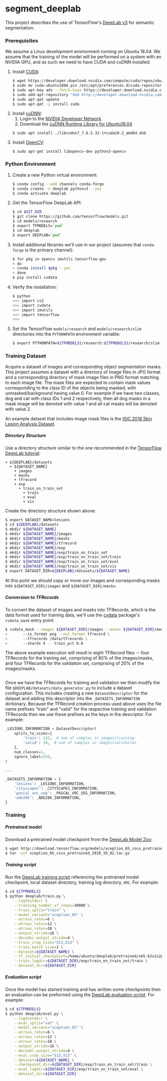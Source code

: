 # segment_deeplab
This project describes the use of TensorFlow's 
[DeepLab v3](https://github.com/tensorflow/models/tree/master/research/deeplab) 
for semantic segmentation.

### Prerequisites
We assume a Linux development environment running on Ubuntu 18.04. We assume that 
the training of the model will be performed on a system with an NVIDIA GPU, and 
as such we need to have CUDA and cuDNN installed. 

1. Install [CUDA](https://developer.nvidia.com/cuda-toolkit):
    ```bash
    $ wget https://developer.download.nvidia.com/compute/cuda/repos/ubuntu1804/x86_64/cuda-ubuntu1804.pin
    $ sudo mv cuda-ubuntu1804.pin /etc/apt/preferences.d/cuda-repository-pin-600
    $ sudo apt-key adv --fetch-keys https://developer.download.nvidia.com/compute/cuda/repos/ubuntu1804/x86_64/7fa2af80.pub
    $ sudo add-apt-repository "deb http://developer.download.nvidia.com/compute/cuda/repos/ubuntu1804/x86_64/ /"
    $ sudo apt-get update
    $ sudo apt-get -y install cuda
    ```
2. Install [cuDNN](https://developer.nvidia.com/rdp/cudnn-download):
    1. Login to the [NVIDIA Developer Network](https://developer.nvidia.com)
    2. Download the [cuDNN Runtime Library for Ubuntu18.04](https://developer.nvidia.com/compute/machine-learning/cudnn/secure/7.6.5.32/Production/10.2_20191118/Ubuntu18_04-x64/libcudnn7_7.6.5.32-1%2Bcuda10.2_amd64.deb)
    ```
    $ sudo apt install ./libcudnn7_7.6.5.32-1+cuda10.2_amd64.deb
    ```
3. Install [OpenCV](https://opencv.org/):
    ```
    $ sudo apt-get install libopencv-dev python3-opencv
    ```   
### Python Environment
1. Create a new Python virtual environment:
    ```bash
    $ conda config --add channels conda-forge
    $ conda create -n deeplab python=3 --yes
    $ conda activate deeplab
    ```
2. Get the TensorFlow DeepLab API:
    ```bash
    $ cd $GIT_DIR
    $ git clone https://github.com/tensorflow/models.git
    $ cd models/research
    $ export TFMODELS=`pwd`
    $ cd deeplab
    $ export DEEPLAB=`pwd`
    ```
3. Install additional libraries we'll use in our project (assumes that `conda-forge` 
is the primary channel):
    ```bash
    $ for pkg in opencv imutils tensorflow-gpu
    > do
    > conda install $pkg --yes
    > done
    $ pip install cvdata
    ```
4. Verify the installation:
    ```bash
    $ python
    >>> import cv2
    >>> import cvdata
    >>> import imutils
    >>> import tensorflow
    >>>
    ```
5. Set the TensorFlow `models/research` and `models/research/slim` directories 
into the `PYTHONPATH` environment variable:
    ```bash
    $ export PYTHONPATH=${TFMODELS}/research:${TFMODELS}/research/slim
    ```
   
### Training Dataset
Acquire a dataset of images and corresponding object segmentation masks. This project 
assumes a dataset with a directory of image files in JPG format and a corresponding 
directory of mask image files in PNG format matching to each image file. The mask 
files are expected to contain mask values corresponding to the class ID of the objects 
being masked, with unmasked/background having value 0. For example if we have two 
classes, dog and cat with class IDs 1 and 2 respectively, then all dog masks in a 
mask image will be denoted with value 1 and all cat masks will be denoted with value 2.

An example dataset that includes image mask files is the 
[ISIC 2018 Skin Lesion Analysis Dataset](https://challenge2018.isic-archive.com/).

##### Directory Structure
Use a directory structure similar to the one recommended in the 
[TensorFlow DeepLab tutorial](https://github.com/tensorflow/models/blob/master/research/deeplab/g3doc/pascal.md#recommended-directory-structure-for-training-and-evaluation):
```
+ ${DEEPLAB}/datasets
  + ${DATASET_NAME}
    + images
    + masks
    + tfrecord
    + exp
      + train_on_train_set
        + train
        + eval
        + vis
```
Create the directory structure shown above:
```bash
$ export DATASET_NAME=lesions
$ cd ${DEEPLAB}/datasets
$ mkdir ${DATASET_NAME}
$ mkdir ${DATASET_NAME}/images
$ mkdir ${DATASET_NAME}/masks
$ mkdir ${DATASET_NAME}/tfrecord
$ mkdir ${DATASET_NAME}/exp
$ mkdir ${DATASET_NAME}/exp/train_on_train_set
$ mkdir ${DATASET_NAME}/exp/train_on_train_set/train
$ mkdir ${DATASET_NAME}/exp/train_on_train_set/eval
$ mkdir ${DATASET_NAME}/exp/train_on_train_set/vis
$ export DATASET_DIR=${DEEPLAB}/datasets/${DATASET_NAME}
```
At this point we should copy or move our images and corresponding masks into 
`${DATASET_DIR}/images` and `${DATASET_DIR}/masks`.

##### Conversion to TFRecords
To convert the dataset of images and masks into TFRecords, which is the 
data format used for training data, we'll use the [cvdata](https://pypi.org/project/cvdata/) 
package's `cvdata_mask` entry point:
```bash
$ cvdata_mask --images ${DATASET_DIR}/images --masks ${DATASET_DIR}/masks \
>       --in_format png --out_format tfrecord \
>       --tfrecords /data/tfrecords \
>       --shards 4 -- train_pct 0.8
```
The above example execution will result in eight TFRecord files -- four TFRecords 
for the training set, comprising of 80% of the images/masks, and four TFRecords 
for the validation set, comprising of 20% of the images/masks.
```bash

```
Once we have the TFRecords for training and validation we then modify the file 
`$DEEPLAB/datasets/data_generator.py` to include a dataset configuration. This 
includes creating a new `DatasetDescriptor` for the dataset and adding this descriptor 
into the `_DATASETS_INFORMATION` dictionary. Because the TFRecord creation process 
used above uses the file name prefixes "train" and "valid" for the respective training 
and validation TFRecords then we use these prefixes as the keys in the descriptor. 
For example:
```python
_LESIONS_INFORMATION = DatasetDescriptor(
    splits_to_sizes={
        'train': 132,  # num of samples in images/training
        'valid': 34,  # num of samples in images/validation
    },
    num_classes=1,
    ignore_label=255,
)

...

_DATASETS_INFORMATION = {
    'lesions': _LESIONS_INFORMATION,
    'cityscapes': _CITYSCAPES_INFORMATION,
    'pascal_voc_seg': _PASCAL_VOC_SEG_INFORMATION,
    'ade20k': _ADE20K_INFORMATION,
}
```
### Training

##### Pretrained model
Download a pretrained model checkpoint from the 
[DeepLab Model Zoo](https://github.com/tensorflow/models/blob/master/research/deeplab/g3doc/model_zoo.md):
```bash
$ wget http://download.tensorflow.org/models/xception_65_coco_pretrained_2018_10_02.tar.gz
$ tar -zxf xception_65_coco_pretrained_2018_10_02.tar.gz
``` 

##### Training script
Run the [DeepLab training script](https://github.com/tensorflow/models/blob/master/research/deeplab/train.py) 
referencing the pretrained model checkpoint, local dataset directory, training 
log directory, etc. For example:
```bash
$ cd ${TFMODELS}
$ python deeplab/train.py \
    --logtostderr \
    --training_number_of_steps=30000 \
    --train_split="train" \
    --model_variant="xception_65" \
    --atrous_rates=6 \
    --atrous_rates=12 \
    --atrous_rates=18 \
    --output_stride=16 \
    --decoder_output_stride=4 \
    --train_crop_size="513,513" \
    --train_batch_size=1 \
    --dataset=${DATASET_NAME} \
    --tf_initial_checkpoint=/home/ubuntu/deeplab/pretrained/x65-b2u1s2p-d48-2-3x256-sc-cr300k_init.ckpt.index \
    --train_logdir=${DATASET_DIR}/exp/train_on_train_set/train \
    --dataset_dir=${DATASET_DIR}
```

##### Evaluation script
Once the model has started training and has written some checkpoints then an evaluation 
can be preformed using the [DeepLab evaluation script](https://github.com/tensorflow/models/blob/master/research/deeplab/eval.py). 
For example:
```bash
$ cd ${TFMODELS}
$ python deeplab/eval.py \
    --logtostderr \
    --eval_split="val" \
    --model_variant="xception_65" \
    --atrous_rates=6 \
    --atrous_rates=12 \
    --atrous_rates=18 \
    --output_stride=16 \
    --decoder_output_stride=4 \
    --eval_crop_size="513,513" \
    --dataset=${DATASET_NAME} \
    --checkpoint_dir=${DATASET_DIR}/exp/train_on_train_set/train \
    --eval_logdir=${DATASET_DIR}/exp/train_on_train_set/eval \
    --dataset_dir=${DATASET_DIR}
```
